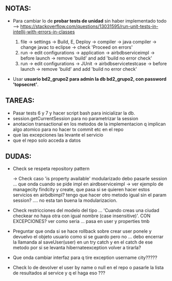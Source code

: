 ## NOTAS:

* Para cambiar lo de **probar tests de unidad** sin haber implementado todo 
	--> https://stackoverflow.com/questions/13031595/run-unit-tests-in-intellij-with-errors-in-classes 
	1. file -> settings -> Build, E, Deploy -> compiler -> java compiler -> change javac to eclipse -> check 'Proceed on errors'
	2. run -> edit configurations -> application -> airbdbserviceimpl -> before launch -> remove 'build' and add 'build no error check'
	3. run -> edit configurations -> JUnit -> airbdbservicetestcase -> before launch -> remove 'build' and add 'build no error check'	

* Usar __usuario bd2_grupo2 para admin la db bd2_grupo2, con password 'topsecret'__.

## TAREAS:

* Pasar tests 6 y 7 y hacer script bash para inicializar la db.
* session.getCurrentSession para no parametrizar la session
* anotacion transactional en los metodos de la implementacion q implican algo atomico para no hacer tx commit etc en el repo
* que las excepciones las levante el servicio
* que el repo solo acceda a datos

## DUDAS:

* Check se respeta repository pattern

	-> Check caso 'is property available' modularizado debo pasarle session ... que onda cuando se pide impl en airdbserviceimpl
	-> ver ejemplo de managecity findcity y create, que pasa si se quieren hacer estos servicios en airbdbimpl? tengo que hacer otro metodo igual sin el param session? .... no esta tan buena la modularizacion.

* Check restricciones del modelo del tipo ... 'Cuando creas una ciudad checkear no haya otra con igual nombre (case insensitive)'. CON EXCEPCIONES? ver como seria ... pasa en user y properties tmb

* Preguntar que onda si se hace rollback sobre crear user ponele y devuelvo el objeto usuario como si se guardo pero no ... debo encerrar la llamanda al saveUser(user) en un try catch y en el catch de ese metodo por si se levanta hibernateexception volver a tirarla?

* Que onda cambiar interfaz para q tire exception username city?????

* Check lo de devolver el user by name o null en el repo o pasarle la lista de resultados  al service y q el haga eso ???



